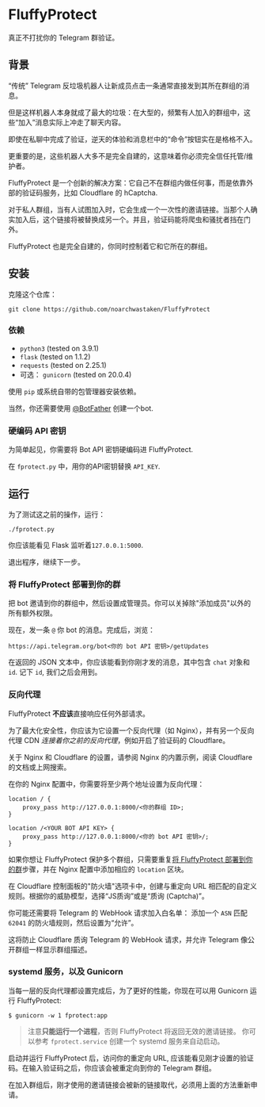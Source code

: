 # FluffyProtect

真正不打扰你的 Telegram 群验证。


## 背景

“传统” Telegram 反垃圾机器人让新成员点击一条通常直接发到其所在群组的消息。

但是这样机器人本身就成了最大的垃圾：在大型的，频繁有人加入的群组中，这些“加入”消息实际上冲走了聊天内容。

即使在私聊中完成了验证，逆天的体验和消息栏中的“命令”按钮实在是格格不入。

更重要的是，这些机器人大多不是完全自建的，这意味着你必须完全信任托管/维护者。

FluffyProtect 是一个创新的解决方案：它自己不在群组内做任何事，而是依靠外部的验证码服务，比如 Cloudflare 的 hCaptcha.

对于私人群组，当有人试图加入时，它会生成一个一次性的邀请链接。当那个人确实加入后，这个链接将被替换成另一个。并且，验证码能将爬虫和骚扰者挡在门外。

FluffyProtect 也是完全自建的，你同时控制着它和它所在的群组。


## 安装

克隆这个仓库：

```
git clone https://github.com/noarchwastaken/FluffyProtect
```

### 依赖

- `python3` (tested on 3.9.1)
- `flask` (tested on 1.1.2)
- `requests` (tested on 2.25.1)
- 可选： `gunicorn` (tested on 20.0.4)

使用 `pip` 或系统自带的包管理器安装依赖。

当然，你还需要使用 [@BotFather](https://t.me/BotFather) 创建一个bot.

### 硬编码 API 密钥

为简单起见，你需要将 Bot API 密钥硬编码进 FluffyProtect.

在 `fprotect.py` 中，用你的API密钥替换 `API_KEY`.


## 运行

为了测试这之前的操作，运行：

```
./fprotect.py
```

你应该能看见 Flask 监听着`127.0.0.1:5000`.

退出程序，继续下一步。

### 将 FluffyProtect 部署到你的群

把 bot 邀请到你的群组中，然后设置成管理员。你可以关掉除"添加成员"以外的所有额外权限。

现在，发一条 `@` 你 bot 的消息。完成后，浏览：

```
https://api.telegram.org/bot<你的 bot API 密钥>/getUpdates
```

在返回的 JSON 文本中，你应该能看到你刚才发的消息，其中包含 `chat` 对象和 `id`. 记下 `id`, 我们之后会用到。

### 反向代理

FluffyProtect **不应该**直接响应任何外部请求。

为了最大化安全性，你应该为它设置一个反向代理（如 Nginx），并有另一个反向代理 CDN *连接着你之前的反向代理*，例如开启了验证码的 Cloudflare。

关于 Nginx 和 Cloudflare 的设置，请参阅 Nginx 的内置示例，阅读 Cloudflare 的文档或上网搜索。

在你的 Nginx 配置中，你需要将至少两个地址设置为反向代理：

```
location / {
    proxy_pass http://127.0.0.1:8000/<你的群组 ID>;
}

location /<YOUR BOT API KEY> {
    proxy_pass http://127.0.0.1:8000/<你的 bot API 密钥>/;
}
```

如果你想让 FluffyProtect 保护多个群组，只需要重复[将 FluffyProtect 部署到你的群](#将-FluffyProtect-部署到你的群)步骤，并在 Nginx 配置中添加相应的 `location` 区块。

在 Cloudflare 控制面板的"防火墙"选项卡中，创建与重定向 URL 相匹配的自定义规则。根据你的威胁模型，选择“JS质询”或是“质询 (Captcha)”。

你可能还需要将 Telegram 的 WebHook 请求加入白名单： 添加一个 `ASN` 匹配 `62041` 的防火墙规则，然后设置为“允许”。

这将防止 Cloudflare 质询 Telegram 的 WebHook 请求，并允许 Telegram 像公开群组一样显示群组描述。

### systemd 服务，以及 Gunicorn

当每一层的反向代理都设置完成后，为了更好的性能，你现在可以用 Gunicorn 运行 FluffyProtect:

```
$ gunicorn -w 1 fprotect:app
```

> 注意**只能运行一个进程**，否则 FluffyProtect 将返回无效的邀请链接。
你可以参考 `fprotect.service` 创建一个 systemd 服务来自动启动。

启动并运行 FluffyProtect 后，访问你的重定向 URL, 应该能看见刚才设置的验证码。在输入验证码之后，你应该会被重定向到你的 Telegram 群组。

在加入群组后，刚才使用的邀请链接会被新的链接取代，必须用上面的方法重新申请。
